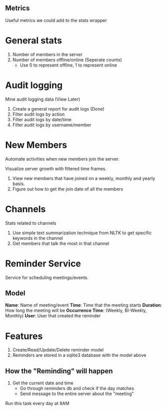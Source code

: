 
## Metrics
Useful metrics we could add to the stats wrapper

# General stats
1. Number of members in the server
2. Number of members offline/online (Seperate counts)
	* Use 0 to represent offline, 1 to represent online

# Audit logging
Mine audit logging data (View Later)
1. Create a general report for audit logs (Done)
2. Filter audit logs by action
3. Filter audit logs by date/time
4. Filter audit logs by username/member

# New Members
Automate activities when new members join the server.


Visualize server growth with filtered time frames. 
1. View new members that have joined on a weekly, monthly and yearly basis. 
2. Figure out how to get the join date of all the members

# Channels
Stats related to channels
1. Use simple text summarization technique from NLTK to get specific keywords in the channel
2. Get members that talk the most in that channel

# Reminder Service
Service for scheduling meetings/events. 

## Model
**Name**: Name of meeting/event
**Time**: Time that the meeting starts
**Duration**: How long the meeting will be
**Occurrence Time**: (Weekly, BI-Weekly, Monthly)
**User**: User that created the reminder

# Features
1. Create/Read/Update/Delete reminder model
2. Reminders are stored in a sqlite3 database with the model above

## How the "Reminding" will happen
1. Get the current date and time
	* Go through reminders db and check if the day matches 
	* Send message to the entire server about the "meeting"
	
Run this task every day at 8AM



